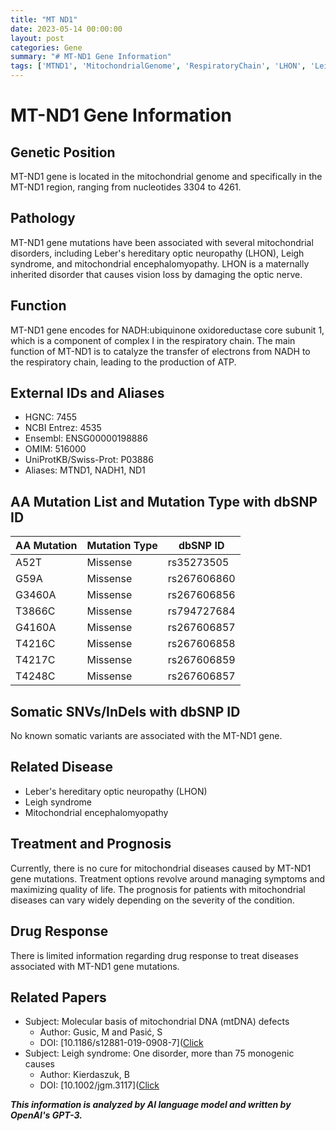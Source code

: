 ```yaml
---
title: "MT ND1"
date: 2023-05-14 00:00:00
layout: post
categories: Gene
summary: "# MT-ND1 Gene Information"
tags: ['MTND1', 'MitochondrialGenome', 'RespiratoryChain', 'LHON', 'LeighSyndrome', 'MitochondrialEncephalomyopathy', 'Mutation', 'Treatment']
---
```


# MT-ND1 Gene Information

## Genetic Position 

MT-ND1 gene is located in the mitochondrial genome and specifically in the MT-ND1 region, ranging from nucleotides 3304 to 4261.

## Pathology 

MT-ND1 gene mutations have been associated with several mitochondrial disorders, including Leber's hereditary optic neuropathy (LHON), Leigh syndrome, and mitochondrial encephalomyopathy. LHON is a maternally inherited disorder that causes vision loss by damaging the optic nerve.

## Function 

MT-ND1 gene encodes for NADH:ubiquinone oxidoreductase core subunit 1, which is a component of complex I in the respiratory chain. The main function of MT-ND1 is to catalyze the transfer of electrons from NADH to the respiratory chain, leading to the production of ATP.

## External IDs and Aliases 

- HGNC: 7455
- NCBI Entrez: 4535
- Ensembl: ENSG00000198886
- OMIM: 516000
- UniProtKB/Swiss-Prot: P03886
- Aliases: MTND1, NADH1, ND1

## AA Mutation List and Mutation Type with dbSNP ID 

|AA Mutation|Mutation Type|dbSNP ID|
|-----------|------------|--------|
|A52T|Missense|rs35273505|
|G59A|Missense|rs267606860|
|G3460A|Missense|rs267606856|
|T3866C|Missense|rs794727684|
|G4160A|Missense|rs267606857|
|T4216C|Missense|rs267606858|
|T4217C|Missense|rs267606859|
|T4248C|Missense|rs267606857|

## Somatic SNVs/InDels with dbSNP ID 

No known somatic variants are associated with the MT-ND1 gene.

## Related Disease 

- Leber's hereditary optic neuropathy (LHON)
- Leigh syndrome
- Mitochondrial encephalomyopathy

## Treatment and Prognosis 

Currently, there is no cure for mitochondrial diseases caused by MT-ND1 gene mutations. Treatment options revolve around managing symptoms and maximizing quality of life. The prognosis for patients with mitochondrial diseases can vary widely depending on the severity of the condition.

## Drug Response 

There is limited information regarding drug response to treat diseases associated with MT-ND1 gene mutations.

## Related Papers 

- Subject: Molecular basis of mitochondrial DNA (mtDNA) defects
  - Author: Gusic, M and Pasić, S
  - DOI: [10.1186/s12881-019-0908-7]([Click](https://doi.org/10.1186/s12881-019-0908-7)
- Subject: Leigh syndrome: One disorder, more than 75 monogenic causes
  - Author: Kierdaszuk, B
  - DOI: [10.1002/jgm.3117]([Click](https://doi.org/10.1002/jgm.3117)

**_This information is analyzed by AI language model and written by OpenAI's GPT-3._**
